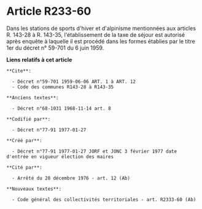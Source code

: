# Article R233-60

Dans les stations de sports d'hiver et d'alpinisme mentionnées aux articles R. 143-28 à R. 143-35, l'établissement de la taxe
de séjour est autorisé après enquête à laquelle il est procédé dans les formes établies par le titre 1er du décret n° 59-701
du 6 juin 1959.

**Liens relatifs à cet article**

	**Cite**:

	  - Décret n°59-701 1959-06-06 ART. 1 à ART. 12
	  - Code des communes R143-28 à R143-35

	**Anciens textes**:

	  - Décret n°68-1031 1968-11-14 art. 8

	**Codifié par**:

	  - Décret n°77-91 1977-01-27

	**Créé par**:

	  - Décret n°77-91 1977-01-27 JORF et JONC 3 février 1977 date d'entrée en vigueur élection des maires

	**Cité par**:

	  - Arrêté du 28 décembre 1976 - art. 12 (Ab)

	**Nouveaux textes**:

	  - Code général des collectivités territoriales - art. R2333-60 (Ab)
